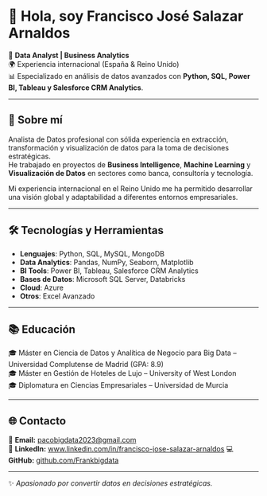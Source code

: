 # 👋 Hola, soy Francisco José Salazar Arnaldos

💼 **Data Analyst | Business Analytics**  
🌍 Experiencia internacional (España & Reino Unido)  
📊 Especializado en análisis de datos avanzados con **Python, SQL, Power BI, Tableau y Salesforce CRM Analytics**.  

---

## 🚀 Sobre mí
Analista de Datos profesional con sólida experiencia en extracción, transformación y visualización de datos para la toma de decisiones estratégicas.  
He trabajado en proyectos de **Business Intelligence**, **Machine Learning** y **Visualización de Datos** en sectores como banca, consultoría y tecnología.  

Mi experiencia internacional en el Reino Unido me ha permitido desarrollar una visión global y adaptabilidad a diferentes entornos empresariales.

---

## 🛠️ Tecnologías y Herramientas
- **Lenguajes**: Python, SQL, MySQL, MongoDB  
- **Data Analytics**: Pandas, NumPy, Seaborn, Matplotlib  
- **BI Tools**: Power BI, Tableau, Salesforce CRM Analytics  
- **Bases de Datos**: Microsoft SQL Server, Databricks  
- **Cloud**: Azure  
- **Otros**: Excel Avanzado

---

## 📚 Educación
🎓 Máster en Ciencia de Datos y Analítica de Negocio para Big Data – Universidad Complutense de Madrid (GPA: 8.9)  
🎓 Máster en Gestión de Hoteles de Lujo – University of West London  
🎓 Diplomatura en Ciencias Empresariales – Universidad de Murcia  

---

## 🌐 Contacto
📩 **Email:** pacobigdata2023@gmail.com  
🔗 **LinkedIn:** www.linkedin.com/in/francisco-jose-salazar-arnaldos
💻 **GitHub:** [github.com/Frankbigdata](https://github.com/Frankbigdata)  

---
✨ *Apasionado por convertir datos en decisiones estratégicas.*
